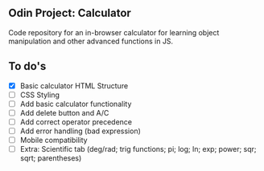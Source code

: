 ## Odin Project: Calculator

Code repository for an in-browser calculator for learning object manipulation and other advanced functions in JS.

## To do's
- [X] Basic calculator HTML Structure
- [ ] CSS Styling
- [ ] Add basic calculator functionality
- [ ] Add delete button and A/C
- [ ] Add correct operator precedence 
- [ ] Add error handling (bad expression)
- [ ] Mobile compatibility 
- [ ] Extra: Scientific tab (deg/rad; trig functions; pi; log; ln; exp; power; sqr; sqrt; parentheses)
